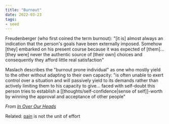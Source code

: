 ```yaml
---
title: "Burnout"
date: 2022-03-23
tags:
- seed
---
```


Freudenberger (who first coined the term burnout): "[it is] almost always an indication that the person's goals have been externally imposed. Somehow [they] embarked on his present course because it was expected of [them]... [they were] never the authentic source of [their own] choices and consequently they afford little real satisfaction"

Maslach describes the "burnout prone individual" as one who mostly yield to the other without adapting to their own capacity: "is often unable to exert control over a situation and will passively yield to its demands rather than actively limiting them to his capacity to give... faced with self-doubt this person tries to establish a [[thoughts/self-confidence|sense of self]]-worth by winning the approval and acceptance of other people"

*From [In Over Our Heads](thoughts/In%20Over%20Our%20Heads.md)*

Related: [pain](thoughts/pain.md) is not the unit of effort


